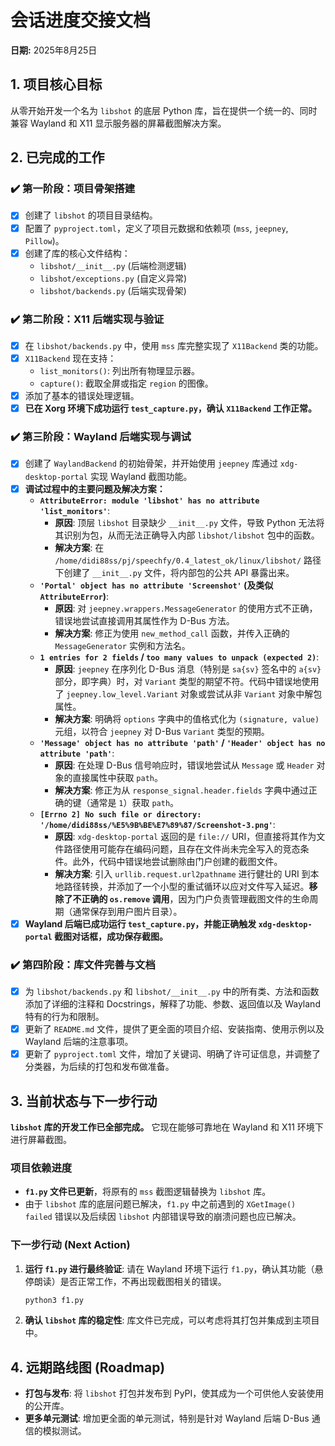 # 会话进度交接文档

**日期:** 2025年8月25日

## 1. 项目核心目标

从零开始开发一个名为 `libshot` 的底层 Python 库，旨在提供一个统一的、同时兼容 Wayland 和 X11 显示服务器的屏幕截图解决方案。

## 2. 已完成的工作

### ✔️ **第一阶段：项目骨架搭建**

- [x] 创建了 `libshot` 的项目目录结构。
- [x] 配置了 `pyproject.toml`，定义了项目元数据和依赖项 (`mss`, `jeepney`, `Pillow`)。
- [x] 创建了库的核心文件结构：
  - `libshot/__init__.py` (后端检测逻辑)
  - `libshot/exceptions.py` (自定义异常)
  - `libshot/backends.py` (后端实现骨架)

### ✔️ **第二阶段：X11 后端实现与验证**

- [x] 在 `libshot/backends.py` 中，使用 `mss` 库完整实现了 `X11Backend` 类的功能。
- [x] `X11Backend` 现在支持：
  - `list_monitors()`: 列出所有物理显示器。
  - `capture()`: 截取全屏或指定 `region` 的图像。
- [x] 添加了基本的错误处理逻辑。
- [x] **已在 Xorg 环境下成功运行 `test_capture.py`，确认 `X11Backend` 工作正常。**

### ✔️ **第三阶段：Wayland 后端实现与调试**

- [x] 创建了 `WaylandBackend` 的初始骨架，并开始使用 `jeepney` 库通过 `xdg-desktop-portal` 实现 Wayland 截图功能。
- [x] **调试过程中的主要问题及解决方案：**
    -   **`AttributeError: module 'libshot' has no attribute 'list_monitors'`**:
        -   **原因**: 顶层 `libshot` 目录缺少 `__init__.py` 文件，导致 Python 无法将其识别为包，从而无法正确导入内部 `libshot/libshot` 包中的函数。
        -   **解决方案**: 在 `/home/didi88ss/pj/speechfy/0.4_latest_ok/linux/libshot/` 路径下创建了 `__init__.py` 文件，将内部包的公共 API 暴露出来。
    -   **`'Portal' object has no attribute 'Screenshot'` (及类似 `AttributeError`)**:
        -   **原因**: 对 `jeepney.wrappers.MessageGenerator` 的使用方式不正确，错误地尝试直接调用其属性作为 D-Bus 方法。
        -   **解决方案**: 修正为使用 `new_method_call` 函数，并传入正确的 `MessageGenerator` 实例和方法名。
    -   **`1 entries for 2 fields` / `too many values to unpack (expected 2)`**:
        -   **原因**: `jeepney` 在序列化 D-Bus 消息（特别是 `sa{sv}` 签名中的 `a{sv}` 部分，即字典）时，对 `Variant` 类型的期望不符。代码中错误地使用了 `jeepney.low_level.Variant` 对象或尝试从非 `Variant` 对象中解包属性。
        -   **解决方案**: 明确将 `options` 字典中的值格式化为 `(signature, value)` 元组，以符合 `jeepney` 对 D-Bus `Variant` 类型的预期。
    -   **`'Message' object has no attribute 'path'` / `'Header' object has no attribute 'path'`**:
        -   **原因**: 在处理 D-Bus 信号响应时，错误地尝试从 `Message` 或 `Header` 对象的直接属性中获取 `path`。
        -   **解决方案**: 修正为从 `response_signal.header.fields` 字典中通过正确的键（通常是 `1`）获取 `path`。
    -   **`[Errno 2] No such file or directory: '/home/didi88ss/%E5%9B%BE%E7%89%87/Screenshot-3.png'`**:
        -   **原因**: `xdg-desktop-portal` 返回的是 `file://` URI，但直接将其作为文件路径使用可能存在编码问题，且存在文件尚未完全写入的竞态条件。此外，代码中错误地尝试删除由门户创建的截图文件。
        -   **解决方案**: 引入 `urllib.request.url2pathname` 进行健壮的 URI 到本地路径转换，并添加了一个小型的重试循环以应对文件写入延迟。**移除了不正确的 `os.remove` 调用**，因为门户负责管理截图文件的生命周期（通常保存到用户图片目录）。
- [x] **Wayland 后端已成功运行 `test_capture.py`，并能正确触发 `xdg-desktop-portal` 截图对话框，成功保存截图。**

### ✔️ **第四阶段：库文件完善与文档**

- [x] 为 `libshot/backends.py` 和 `libshot/__init__.py` 中的所有类、方法和函数添加了详细的注释和 Docstrings，解释了功能、参数、返回值以及 Wayland 特有的行为和限制。
- [x] 更新了 `README.md` 文件，提供了更全面的项目介绍、安装指南、使用示例以及 Wayland 后端的注意事项。
- [x] 更新了 `pyproject.toml` 文件，增加了关键词、明确了许可证信息，并调整了分类器，为后续的打包和发布做准备。

## 3. 当前状态与下一步行动

**`libshot` 库的开发工作已全部完成。** 它现在能够可靠地在 Wayland 和 X11 环境下进行屏幕截图。

### 项目依赖进度

-   **`f1.py` 文件已更新**，将原有的 `mss` 截图逻辑替换为 `libshot` 库。
-   由于 `libshot` 库的底层问题已解决，`f1.py` 中之前遇到的 `XGetImage() failed` 错误以及后续因 `libshot` 内部错误导致的崩溃问题也应已解决。

### 下一步行动 (Next Action)

1.  **运行 `f1.py` 进行最终验证**: 请在 Wayland 环境下运行 `f1.py`，确认其功能（悬停朗读）是否正常工作，不再出现截图相关的错误。
    ```bash
    python3 f1.py
    ```
2.  **确认 `libshot` 库的稳定性**: 库文件已完成，可以考虑将其打包并集成到主项目中。

## 4. 远期路线图 (Roadmap)

-   **打包与发布**: 将 `libshot` 打包并发布到 PyPI，使其成为一个可供他人安装使用的公开库。
-   **更多单元测试**: 增加更全面的单元测试，特别是针对 Wayland 后端 D-Bus 通信的模拟测试。